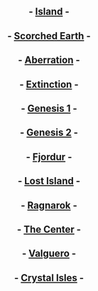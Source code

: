 
<div align="center">

## - [Island](Island.md) - 

## - [Scorched Earth](Scorched-Earth.md) - 

## - [Aberration](Aberration.md) - 

## - [Extinction](Extinction.md) - 

## - [Genesis 1](Genesis1.md) - 

## - [Genesis 2](Genesis2.md) -

## - [Fjordur](Fjordur.md) - 

## - [Lost Island](Lost-Island.md) - 

## - [Ragnarok](Ragnarok.md) - 

## - [The Center](TheCenter.md) - 

## - [Valguero](Valguero.md) - 

## - [Crystal Isles](Crystal-Isles.md) -

</div>



